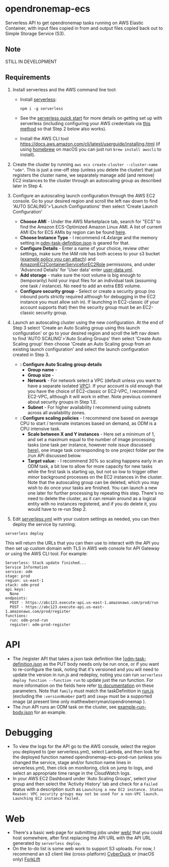 # opendronemap-ecs
Serverless API to get opendronemap tasks running on AWS Elastic Container, with input files copied in from and output files copied back out to Simple Storage Service (S3).

## Note
STILL IN DEVELOPMENT

## Requirements
1. Install serverless and the AWS command line tool:

    * Install [serverless](https://serverless.com):
      ```shell
      npm i -g serverless
      ```
    * See the [serverless quick start](https://serverless.com/framework/docs/providers/aws/guide/quick-start/) for more details on getting set up with serverless (including configuring your AWS credentials via [this method](https://serverless.com/framework/docs/providers/aws/guide/credentials#setup-with-the-aws-cli) so that Step 2 below also works).

    * Install the AWS CLI tool https://docs.aws.amazon.com/cli/latest/userguide/installing.html
    (if using [homebrew](https://brew.sh) on macOS you can just run `brew install awscli` to install).

2. Create the cluster by running `aws ecs create-cluster --cluster-name "odm"`. This is just a one-off step (unless you delete the cluster) that just registers the cluster name, we separately manage add (and remove) EC2 instances to the cluster through an autoscaling group as described later in Step 4.

3. Configure an autoscaling launch configuration through the AWS EC2 console. Go to your desired region and scroll the left nav down to find 'AUTO SCALING'>'Launch Configurations' then select 'Create Launch Configuration'
    * __Choose AMI__ - Under the AWS Marketplace tab, search for "ECS" to find the Amazon ECS-Optimized Amazon Linux AMI. A list of current AMI IDs for ECS AMIs by region can be found [here](http://docs.aws.amazon.com/AmazonECS/latest/developerguide/ecs-optimized_AMI.html).
    * __Choose Instance Type__ - I recommend r4.4xlarge and the memory setting in [odm-task-definition.json](odm-task-definition.json) is geared for that.
    * __Configure Details__ - Enter a name of your choice, review other settings, make sure the IAM role has both access to your s3 bucket ([example policy you can attach](example-s3-policy.json)) and [AmazonEC2ContainerServiceforEC2Role](https://docs.aws.amazon.com/AmazonECS/latest/developerguide/instance_IAM_role.html) permissions, and under 'Advanced Details' for 'User data' enter [user-data.yml](user-data.yml).
    * __Add storage__ - make sure the root volume is big enough to (temporarily) hold your input files for an individual task (assuming one task / instance). No need to add an extra EBS volume.
    * __Configure security group__ - Select or create a security group (no inbound ports strictly required although for debugging in the EC2 instance you must allow ssh in). If launching in EC2-classic (if your account supports that) then the security group must be an EC2-classic security group.

4. Launch an autoscaling cluster using the new configuration. At the end of Step 3 select 'Create an Auto Scaling group using this launch configuration' or go to your desired region and scroll the left nav down to find 'AUTO SCALING'>'Auto Scaling Groups' then select 'Create Auto Scaling group' then choose 'Create an Auto Scaling group from an existing launch configuration' and select the launch configuration created in Step 3.
    * __: Configure Auto Scaling group details__
        * __Group name__ -
        * __Group size__ -
        * __Network__ - For network select a VPC (default unless you want to have a separate isolated [VPC](https://aws.amazon.com/vpc/)). If your account is old enough that you have the choice of EC2-classic or EC2-VPC, I recommend EC2-VPC, although it will work in either. Note previous comment about security groups in Step 1.E.
        * __Subnet__ - For higher availability I recommend using subnets across all availability zones.
    * __: Configure scaling policies__ - I recommend one based on average CPU to start / terminate instances based on demand, as ODM is a CPU intensive task.
        * __Scale between X and Y instances__ - Here set a minimum of 1, and set a maximum equal to the number of image processing tasks  (one task per instance, however note issue discussed [here](https://github.com/OpenDroneMap/opendronemap-ecs/issues/6#issuecomment-352321577)), one image task corresponding to one project folder per the /run API discussed below.
        * __Target value:__ - I recommend 30% so scaling happens early in an ODM task, a bit low to allow for more capacity for new tasks while the first task is starting up, but not so low to trigger other minor background processes on the EC2 instances in the cluster.
Note that the autoscaling group can be deleted, which you may wish to do once your tasks are finished. You can launch a new one later for further processing by repeating this step. There's no need to delete the cluster, as it can remain around as a logical entity with no instances registered, and if you do delete it, you would have to re-run Step 2.

5. Edit [serverless.yml](serverless.yml) with your custom settings as needed, you can then deploy the service by running:
```shell
serverless deploy
```
This will return the URLs that you can then use to interact with the API you then set up custom domain with TLS in AWS web console for API Gateway or using the AWS CLI tool. For example:
```shell
Serverless: Stack update finished...
Service Information
service: odm
stage: prod
region: us-east-1
stack: odm-prod
api keys:
  None
endpoints:
  POST - https://abc123.execute-api.us-east-1.amazonaws.com/prod/run
  POST - https://abc123.execute-api.us-east-1.amazonaws.com/prod/register
functions:
  run: odm-prod-run
  register: odm-prod-register
```

# API
* The /register API that takes a json task definition like [[odm-task-definition.json](odm-task-definition.json) as the PUT body needs only be run once, or if you want to re-configure the task, noting that it's versioned and you will need to update the version in run.js and redeploy, noting you can run `serverless deploy function --function run` to update just the run function. For more information on the fields here refer [to documentation](https://docs.aws.amazon.com/AmazonECS/latest/developerguide/task_definition_parameters.html) on these parameters. Note that `family` must match the taskDefinition in [run.js](run.js) (excluding the `:versionNumber` part) and `image` must be a supported image (at present time only matthewberryman/opendronemap ).
* The /run API runs an ODM task on the cluster, see [example-run-body.json](example-run-body.json) for an example.

# Debugging
* To view the logs for the API go to the AWS console, select the region you deployed to (per serverless.yml), select Lambda, and then look for the deployed function named opendronemap-ecs-prod-run (unless you changed the service, stage and/or function name lines in serverless.yml), then click on monitoring, click on jump to logs, and select an appropriate time range in the CloudWatch logs.
* In your AWS EC2 Dashboard under 'Auto Scaling Groups', select your group and then select the 'Activity History' tab and check for a `Failed` status with a description such as `Launching a new EC2 instance. Status Reason: VPC security groups may not be used for a non-VPC launch. Launching EC2 instance failed.`

# Web
* There's a basic web page for submitting jobs under [web/](web/) that you could host somewhere, after first replacing the API URL with the API URL generated by `serverless deploy`.
* On the to-do list is some web work to support S3 uploads. For now, I recommend an s3 client like (cross-platform) [CyberDuck](https://cyberduck.io/) or (macOS only) [ForkLift](https://www.binarynights.com/forklift/)
